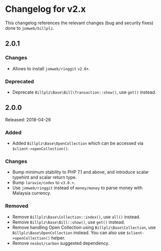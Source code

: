 # Changelog for v2.x

This changelog references the relevant changes (bug and security fixes) done to `jomweb/billplz`.

## 2.0.1

### Changes

* Allows to install `jomweb/ringgit` `v2.0+`.

### Deprecated

* Deprecate `Billplz\Base\Bill\Transaction::show()`, use `get()` instead.

## 2.0.0

Released: 2018-04-26

### Added

* Added `Billplz\Base\OpenCollection` which can be accessed via `$client->openCollection()`.

### Changes

* Bump minimum stability to PHP 7.1 and above, and introduce scalar typehint and scalar return type.
* Bump `laravie/codex` to `v3.0.+`.
* Use `jomweb/ringgit` instead of `money/money` to parse money with Malaysia currency.

### Removed

* Remove `Billplz\Base\Collection::index()`, use `all()` instead.
* Remove `Billplz\Base\Bill::show()`, use `get()` instead.
* Remove handling Open Collection using `Billplz\Base\Collection`, use `Billplz\Base\OpenCollection` instead. You can also use `$client->openCollection()` helper.
* Remove `nesbot/carbon` suggested dependency.
